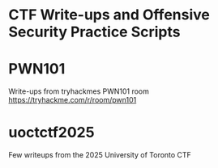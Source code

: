 # CTF Write-ups and Offensive Security Practice Scripts

# PWN101 
Write-ups from tryhackmes PWN101 room https://tryhackme.com/r/room/pwn101

# uoctctf2025
Few writeups from the 2025 University of Toronto CTF